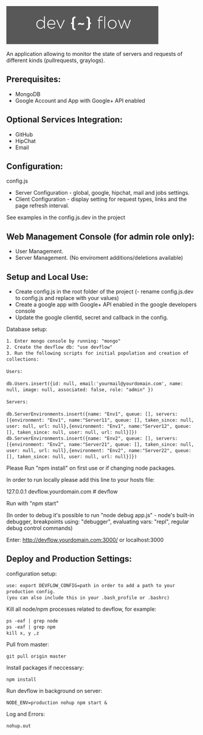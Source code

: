 ![Devflow](public/images/logo.png "Devflow")

An application allowing to monitor the state of servers and requests of different kinds (pullrequests, graylogs).

<h2>Prerequisites:</h2>

  * MongoDB
  * Google Account and App with Google+ API enabled 

<h2>Optional Services Integration:</h2>
  
  * GitHub
  * HipChat
  * Email

<h2>Configuration:</h2>
  
  config.js

  * Server Configuration - global, google, hipchat, mail and jobs settings.
  * Client Configuration - display setting for request types, links and the page refresh interval.

  See examples in the config.js.dev in the project 

<h2>Web Management Console (for admin role only):</h2>

  * User Management.
  * Server Management. (No enviroment additions/deletions available)

<h2>Setup and Local Use:</h2>
  
  * Create config.js in the root folder of the project (- rename config.js.dev to config.js and replace with your values)
  * Create a google app with Google+ API enabled in the google developers console
  * Update the google clientId, secret and callback in the config.

  Database setup:

    1. Enter mongo console by running: "mongo"
    2. Create the devflow db: "use devflow"
    3. Run the following scripts for initial population and creation of collections:

    Users: 

    db.Users.insert({id: null, email:'yourmail@yourdomain.com', name: null, image: null, associated: false, role: "admin" })

    Servers:

    db.ServerEnvironments.insert({name: "Env1", queue: [], servers: [{environment: "Env1", name:"Server11", queue: [], taken_since: null, user: null, url: null},{environment: "Env1", name:"Server12", queue: [], taken_since: null, user: null, url: null}]})
    db.ServerEnvironments.insert({name: "Env2", queue: [], servers: [{environment: "Env2", name:"Server21", queue: [], taken_since: null, user: null, url: null},{environment: "Env2", name:"Server22", queue: [], taken_since: null, user: null, url: null}]})

  Please Run "npm install" on first use or if changing node packages.

  In order to run locally please add this line to your hosts file:
  
  127.0.0.1 devflow.yourdomain.com # devflow

  Run with "npm start"

  (In order to debug it's possible to run "node debug app.js" - node's built-in debugger, breakpoints using: "debugger", evaluating vars: "repl", regular debug control commands)

  Enter: http://devflow.yourdomain.com:3000/ or localhost:3000

<h2>Deploy and Production Settings:</h2>

  configuration setup:

    use: export DEVFLOW_CONFIG=path in order to add a path to your production config.
    (you can also include this in your .bash_profile or .bashrc)
  
  Kill all node/npm processes related to devflow, for example:

    ps -eaf | grep node
    ps -eaf | grep npm
    kill x, y ,z

  Pull from master:

    git pull origin master

  Install packages if neccessary:

    npm install

  Run devflow in background on server:

    NODE_ENV=production nohup npm start &

  Log and Errors:

    nohup.out
